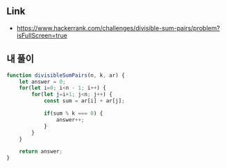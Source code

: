## Link       

- https://www.hackerrank.com/challenges/divisible-sum-pairs/problem?isFullScreen=true


## 내 풀이

```js
function divisibleSumPairs(n, k, ar) {
    let answer = 0;
    for(let i=0; i<n - 1; i++) {
        for(let j=i+1; j<n; j++) {
            const sum = ar[i] + ar[j];

            if(sum % k === 0) {
                answer++;
            }
        }
    }

    return answer;
}
```
